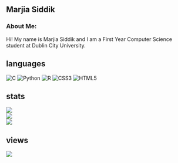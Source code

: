 <h2 align="left">Marjia Siddik</h2>

<h3 align="left">About Me:</h3>
<p>Hi! My name is Marjia Siddik and I am a First Year Computer Science student at Dublin City University.</p>


## languages
![C](https://img.shields.io/badge/c-%2300599C.svg?style=for-the-badge&logo=c&logoColor=white) ![Python](https://img.shields.io/badge/python-3670A0?style=for-the-badge&logo=python&logoColor=ffdd54) ![R](https://img.shields.io/badge/r-%23276DC3.svg?style=for-the-badge&logo=r&logoColor=white) ![CSS3](https://img.shields.io/badge/css3-%231572B6.svg?style=for-the-badge&logo=css3&logoColor=white) ![HTML5](https://img.shields.io/badge/html5-%23E34F26.svg?style=for-the-badge&logo=html5&logoColor=white)

## stats
![](https://github-readme-stats.vercel.app/api?username=marjiasdk&theme=radical&hide_border=false&include_all_commits=true&count_private=true)<br/>
![](https://github-readme-streak-stats.herokuapp.com/?user=marjiasdk&theme=radical&hide_border=false)<br/>
![](https://github-readme-stats.vercel.app/api/top-langs/?username=marjiasdk&theme=radical&hide_border=false&include_all_commits=true&count_private=true&layout=compact)

## views
[![](https://visitcount.itsvg.in/api?id=marjiasdk&icon=7&color=6)](https://visitcount.itsvg.in)
